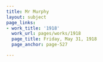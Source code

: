 ```yaml
---
title: Mr Murphy
layout: subject
page_links:
- work_title: '1918'
  work_url: pages/works/1918
  page_title: Friday, May 31, 1918
  page_anchor: page-527

---
```

